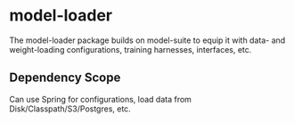 # model-loader

The model-loader package builds on model-suite to equip it with data- and weight-loading configurations, training harnesses, interfaces, etc.

## Dependency Scope

Can use Spring for configurations, load data from Disk/Classpath/S3/Postgres, etc.
